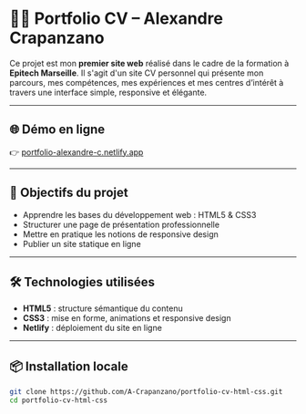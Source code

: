 # 👨‍🎨 Portfolio CV – Alexandre Crapanzano

Ce projet est mon **premier site web** réalisé dans le cadre de la formation à **Epitech Marseille**. Il s'agit d'un site CV personnel qui présente mon parcours, mes compétences, mes expériences et mes centres d’intérêt à travers une interface simple, responsive et élégante.

---

## 🌐 Démo en ligne

👉 [portfolio-alexandre-c.netlify.app](https://portfolio-alexandre-c.netlify.app/)

---

## 🎯 Objectifs du projet

- Apprendre les bases du développement web : HTML5 & CSS3
- Structurer une page de présentation professionnelle
- Mettre en pratique les notions de responsive design
- Publier un site statique en ligne

---

## 🛠️ Technologies utilisées

- **HTML5** : structure sémantique du contenu
- **CSS3** : mise en forme, animations et responsive design
- **Netlify** : déploiement du site en ligne

---

## 📦 Installation locale

```bash
git clone https://github.com/A-Crapanzano/portfolio-cv-html-css.git
cd portfolio-cv-html-css
